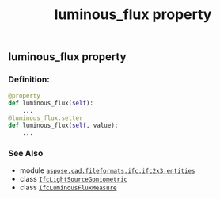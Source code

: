 ﻿---
title: luminous_flux property
second_title: Aspose.CAD for Python via .NET API References
description: 
type: docs
weight: 130
url: /python-net/aspose.cad.fileformats.ifc.ifc2x3.entities/ifclightsourcegoniometric/luminous_flux/
is_root: false
---

## luminous_flux property

### Definition:
```python
@property
def luminous_flux(self):
    ...
@luminous_flux.setter
def luminous_flux(self, value):
    ...
```

### See Also
* module [`aspose.cad.fileformats.ifc.ifc2x3.entities`](../../)
* class [`IfcLightSourceGoniometric`](/cad/python-net/aspose.cad.fileformats.ifc.ifc2x3.entities/ifclightsourcegoniometric)
* class [`IfcLuminousFluxMeasure`](/cad/python-net/aspose.cad.fileformats.ifc.ifc2x3.types/ifcluminousfluxmeasure)
